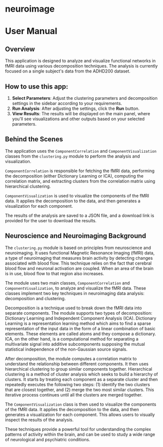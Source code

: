 # neuroimage
# User Manual

## Overview
This application is designed to analyze and visualize functional networks in fMRI data using various decomposition techniques. The analysis is currently focused on a single subject's data from the ADHD200 dataset.

## How to use this app:
1. **Select Parameters**: Adjust the clustering parameters and decomposition settings in the sidebar according to your requirements.
2. **Run Analysis**: After adjusting the settings, click the **Run** button. 
3. **View Results**: The results will be displayed on the main panel, where you'll see visualizations and other outputs based on your selected parameters.

## Behind the Scenes
The application uses the `ComponentCorrelation` and `ComponentVisualization` classes from the `clustering.py` module to perform the analysis and visualization. 

`ComponentCorrelation` is responsible for fetching the fMRI data, performing the decomposition (either Dictionary Learning or ICA), computing the correlation matrix, and extracting clusters from the correlation matrix using hierarchical clustering.

`ComponentVisualization` is used to visualize the components of the fMRI data. It applies the decomposition to the data, and then generates a visualization for each component.

The results of the analysis are saved to a JSON file, and a download link is provided for the user to download the results.

## Neuroscience and Neuroimaging Background

The `clustering.py` module is based on principles from neuroscience and neuroimaging. It uses functional Magnetic Resonance Imaging (fMRI) data, a type of neuroimaging that measures brain activity by detecting changes associated with blood flow. This technique relies on the fact that cerebral blood flow and neuronal activation are coupled. When an area of the brain is in use, blood flow to that region also increases.

The module uses two main classes, `ComponentCorrelation` and `ComponentVisualization`, to analyze and visualize the fMRI data. These classes implement two key techniques in neuroimaging data analysis: decomposition and clustering.

Decomposition is a technique used to break down the fMRI data into separate components. The module supports two types of decomposition: Dictionary Learning and Independent Component Analysis (ICA). Dictionary Learning is a representation learning method which aims to find a sparse representation of the input data in the form of a linear combination of basic elements. These elements are called atoms and they compose a dictionary. ICA, on the other hand, is a computational method for separating a multivariate signal into additive subcomponents supposing the mutual statistical independence of the non-Gaussian source signals.

After decomposition, the module computes a correlation matrix to understand the relationship between different components. It then uses hierarchical clustering to group similar components together. Hierarchical clustering is a method of cluster analysis which seeks to build a hierarchy of clusters. It starts by treating each component as a separate cluster and then repeatedly executes the following two steps: (1) identify the two clusters that are closest together, and (2) merge the two most similar clusters. This iterative process continues until all the clusters are merged together.

The `ComponentVisualization` class is then used to visualize the components of the fMRI data. It applies the decomposition to the data, and then generates a visualization for each component. This allows users to visually inspect the results of the analysis.

These techniques provide a powerful tool for understanding the complex patterns of activity within the brain, and can be used to study a wide range of neurological and psychiatric conditions.
